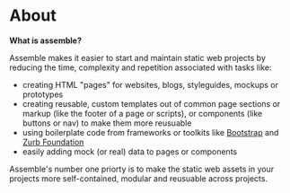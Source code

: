 # About

**What is assemble?**

Assemble makes it easier to start and maintain static web projects by reducing the time, complexity and repetition associated with tasks like:

  - creating HTML "pages" for websites, blogs, styleguides, mockups or prototypes
  - creating reusable, custom templates out of common page sections or markup (like the footer of a page or scripts), or components (like buttons or nav) to make them more reusuable
  - using boilerplate code from frameworks or toolkits like [Bootstrap] and [Zurb Foundation]
  - easily adding mock (or real) data to pages or components

Assemble's number one priorty is to make the static web assets in your projects more self-contained, modular and reusuable across projects.


[Bootstrap]: twitter.github.com/bootstrap/
[Zurb Foundation]: https://github.com/zurb/foundation